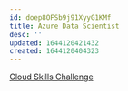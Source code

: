 ```yaml
---
id: doep8OFSb9j91XyyG1KMf
title: Azure Data Scientist
desc: ''
updated: 1644120421432
created: 1644120404323
---
```


[Cloud Skills Challenge](https://docs.microsoft.com/en-us/learn/challenges?id=3F886A40-54D6-42DA-BDD5-BA0B210A04B9)
